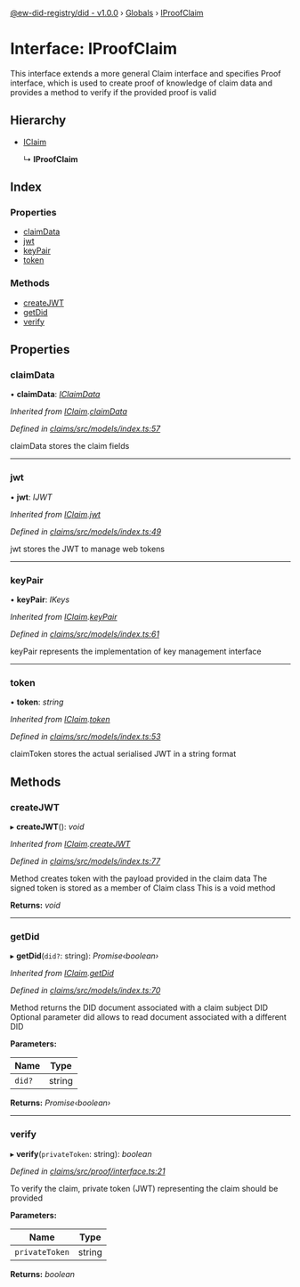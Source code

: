 [@ew-did-registry/did - v1.0.0](../README.md) › [Globals](../globals.md) › [IProofClaim](iproofclaim.md)

# Interface: IProofClaim

This interface extends a more general Claim interface
and specifies Proof interface, which is used to create
proof of knowledge of claim data and provides a method
to verify if the provided proof is valid

## Hierarchy

* [IClaim](iclaim.md)

  ↳ **IProofClaim**

## Index

### Properties

* [claimData](iproofclaim.md#claimdata)
* [jwt](iproofclaim.md#jwt)
* [keyPair](iproofclaim.md#keypair)
* [token](iproofclaim.md#token)

### Methods

* [createJWT](iproofclaim.md#createjwt)
* [getDid](iproofclaim.md#getdid)
* [verify](iproofclaim.md#verify)

## Properties

###  claimData

• **claimData**: *[IClaimData](iclaimdata.md)*

*Inherited from [IClaim](iclaim.md).[claimData](iclaim.md#claimdata)*

*Defined in [claims/src/models/index.ts:57](https://github.com/energywebfoundation/ew-did-registry/blob/57502c6/packages/claims/src/models/index.ts#L57)*

claimData stores the claim fields

___

###  jwt

• **jwt**: *IJWT*

*Inherited from [IClaim](iclaim.md).[jwt](iclaim.md#jwt)*

*Defined in [claims/src/models/index.ts:49](https://github.com/energywebfoundation/ew-did-registry/blob/57502c6/packages/claims/src/models/index.ts#L49)*

jwt stores the JWT to manage web tokens

___

###  keyPair

• **keyPair**: *IKeys*

*Inherited from [IClaim](iclaim.md).[keyPair](iclaim.md#keypair)*

*Defined in [claims/src/models/index.ts:61](https://github.com/energywebfoundation/ew-did-registry/blob/57502c6/packages/claims/src/models/index.ts#L61)*

keyPair represents the implementation of key management interface

___

###  token

• **token**: *string*

*Inherited from [IClaim](iclaim.md).[token](iclaim.md#token)*

*Defined in [claims/src/models/index.ts:53](https://github.com/energywebfoundation/ew-did-registry/blob/57502c6/packages/claims/src/models/index.ts#L53)*

claimToken stores the actual serialised JWT in a string format

## Methods

###  createJWT

▸ **createJWT**(): *void*

*Inherited from [IClaim](iclaim.md).[createJWT](iclaim.md#createjwt)*

*Defined in [claims/src/models/index.ts:77](https://github.com/energywebfoundation/ew-did-registry/blob/57502c6/packages/claims/src/models/index.ts#L77)*

Method creates token with the payload provided in the claim data
The signed token is stored as a member of Claim class
This is a void method

**Returns:** *void*

___

###  getDid

▸ **getDid**(`did?`: string): *Promise‹boolean›*

*Inherited from [IClaim](iclaim.md).[getDid](iclaim.md#getdid)*

*Defined in [claims/src/models/index.ts:70](https://github.com/energywebfoundation/ew-did-registry/blob/57502c6/packages/claims/src/models/index.ts#L70)*

Method returns the DID document associated with a claim subject DID
Optional parameter did allows to read document associated with a different DID

**Parameters:**

Name | Type |
------ | ------ |
`did?` | string |

**Returns:** *Promise‹boolean›*

___

###  verify

▸ **verify**(`privateToken`: string): *boolean*

*Defined in [claims/src/proof/interface.ts:21](https://github.com/energywebfoundation/ew-did-registry/blob/57502c6/packages/claims/src/proof/interface.ts#L21)*

To verify the claim, private token (JWT) representing the claim should be provided

**Parameters:**

Name | Type |
------ | ------ |
`privateToken` | string |

**Returns:** *boolean*
